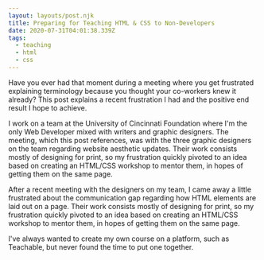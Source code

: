 ```yaml
---
layout: layouts/post.njk
title: Preparing for Teaching HTML & CSS to Non-Developers
date: 2020-07-31T04:01:38.339Z
tags:
  - teaching
  - html
  - css
---
```

Have you ever had that moment during a meeting where you get frustrated explaining terminology because you thought your co-workers knew it already? This post explains a recent frustration I had and the positive end result I hope to achieve.

I work on a team at the University of Cincinnati Foundation where I'm the only Web Developer mixed with writers and graphic designers. The meeting, which this post references, was with the three graphic designers on the team regarding website aesthetic updates. Their work consists mostly of designing for print, so my frustration quickly pivoted to an idea based on creating an HTML/CSS workshop to mentor them, in hopes of getting them on the same page. 

After a recent meeting with the designers on my team, I came away a little frustrated about the communication gap regarding how HTML elements are laid out on a page. Their work consists mostly of designing for print, so my frustration quickly pivoted to an idea based on creating an HTML/CSS workshop to mentor them, in hopes of getting them on the same page. 

I've always wanted to create my own course on a platform, such as Teachable, but never found the time to put one together. 